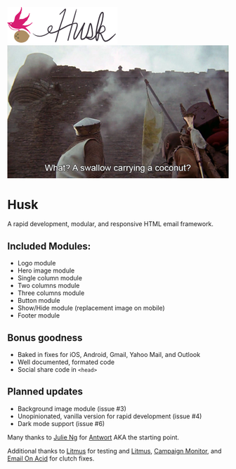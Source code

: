 [![Husk: a modular and responsive HTML email framework](https://raw.githubusercontent.com/anseltaft/husk/master/images/logo.png)](https://github.com/anseltaft/husk)
![Husk's hero image](https://raw.githubusercontent.com/anseltaft/husk/master/images/hero.jpg)
# Husk
A rapid development, modular, and responsive HTML email framework.
## Included Modules:
* Logo module
* Hero image module
* Single column module
* Two columns module
* Three columns module
* Button module
* Show/Hide module (replacement image on mobile)
* Footer module

## Bonus goodness
* Baked in fixes for iOS, Android, Gmail, Yahoo Mail, and Outlook
* Well documented, formated code
* Social share code in `<head>`

## Planned updates
* Background image module (issue #3)
* Unopinionated, vanilla version for rapid development (issue #4)
* Dark mode support (issue #6)

Many thanks to [Julie Ng](https://julie.io/) for [Antwort](https://github.com/InterNations/antwort) AKA the starting point.

Additional thanks to [Litmus](https://www.litmus.com/) for testing and [Litmus](https://www.litmus.com/), [Campaign Monitor](https://www.campaignmonitor.com/), and [Email On Acid](https://www.emailonacid.com/) for clutch fixes.